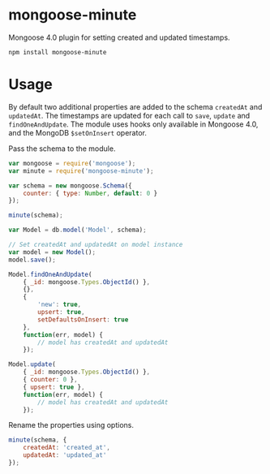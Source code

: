# mongoose-minute

Mongoose 4.0 plugin for setting created and updated timestamps.

	npm install mongoose-minute

# Usage

By default two additional properties are added to the schema `createdAt` and `updatedAt`. The timestamps are updated for each call to `save`, `update` and `findOneAndUpdate`. The module uses hooks only available in Mongoose 4.0, and the MongoDB `$setOnInsert` operator.

Pass the schema to the module.

```javascript
var mongoose = require('mongoose');
var minute = require('mongoose-minute');

var schema = new mongoose.Schema({
	counter: { type: Number, default: 0 }
});

minute(schema);

var Model = db.model('Model', schema);

// Set createdAt and updatedAt on model instance
var model = new Model();
model.save();

Model.findOneAndUpdate(
	{ _id: mongoose.Types.ObjectId() },
	{},
	{
		'new': true,
		upsert: true,
		setDefaultsOnInsert: true
	},
	function(err, model) {
		// model has createdAt and updatedAt
	});

Model.update(
	{ _id: mongoose.Types.ObjectId() },
	{ counter: 0 },
	{ upsert: true },
	function(err, model) {
		// model has createdAt and updatedAt
	});
```

Rename the properties using options.

```javascript
minute(schema, {
	createdAt: 'created_at',
	updatedAt: 'updated_at'
});
```

